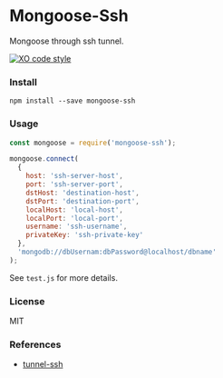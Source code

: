 # Mongoose-Ssh

Mongoose through ssh tunnel.

[![XO code style](https://img.shields.io/badge/code_style-XO-5ed9c7.svg)](https://github.com/sindresorhus/xo)

### Install

```
npm install --save mongoose-ssh
```

### Usage

```js
const mongoose = require('mongoose-ssh');

mongoose.connect(
  {
    host: 'ssh-server-host',
    port: 'ssh-server-port',
    dstHost: 'destination-host',
    dstPort: 'destination-port',
    localHost: 'local-host',
    localPort: 'local-port',
    username: 'ssh-username',
    privateKey: 'ssh-private-key'
  },
  'mongodb://dbUsernam:dbPassword@localhost/dbname'
);
``` 

See `test.js` for more details.

### License

MIT

### References

* [tunnel-ssh](https://github.com/agebrock/tunnel-ssh)

